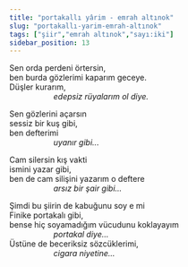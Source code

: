 ```yaml
---
title: "portakallı yârim - emrah altınok"
slug: "portakallı-yarim-emrah-altınok"
tags: ["şiir","emrah altınok","sayı:iki"]
sidebar_position: 13
---
```


Sen orda perdeni örtersin,\
ben burda gözlerimi kaparım geceye.\
Düşler kurarım,\
                    *edepsiz rüyalarım ol diye.*

Sen gözlerini açarsın\
sessiz bir kuş gibi,\
ben defterimi\
                    *uyanır gibi...*

Cam silersin kış vakti\
ismini yazar gibi,\
ben de cam silişini yazarım o deftere\
                    *arsız bir şair gibi...*

Şimdi bu şiirin de kabuğunu soy e mi\
Finike portakalı gibi,\
bense hiç soyamadığım vücudunu koklayayım\
                    *portakal diye...*\
Üstüne de beceriksiz sözcüklerimi,\
                    *cigara niyetine...*

